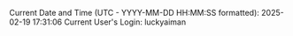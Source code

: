 Current Date and Time (UTC - YYYY-MM-DD HH:MM:SS formatted): 2025-02-19 17:31:06
Current User's Login: luckyaiman
